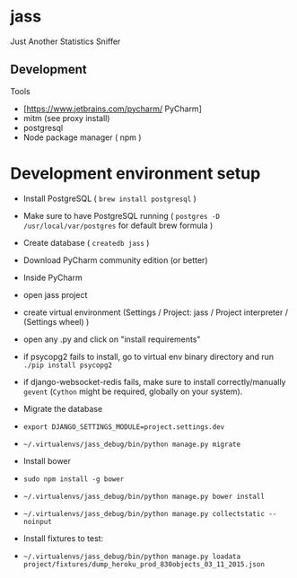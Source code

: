 # jass
Just Another Statistics Sniffer

## Development

Tools
- [https://www.jetbrains.com/pycharm/ PyCharm]
- mitm (see proxy install)
- postgresql
- Node package manager ( npm )

# Development environment setup

- Install PostgreSQL ( ```brew install postgresql``` )
- Make sure to have PostgreSQL running ( ```postgres -D /usr/local/var/postgres``` for default brew formula )
- Create database ( ```createdb jass``` )
- Download PyCharm community edition (or better)

- Inside PyCharm
 - open jass project
 - create virtual environment (Settings / Project: jass / Project interpreter / (Settings wheel) )
 - open any .py and click on "install requirements"
 - if psycopg2 fails to install, go to virtual env binary directory and run ```./pip install psycopg2```
 - if django-websocket-redis fails, make sure to install correctly/manually ```gevent``` (```Cython``` might be required, globally on your system).
 
- Migrate the database
 - ```export DJANGO_SETTINGS_MODULE=project.settings.dev```
 - ```~/.virtualenvs/jass_debug/bin/python manage.py migrate```
- Install bower
 - ```sudo npm install -g bower```
 - ```~/.virtualenvs/jass_debug/bin/python manage.py bower install```
- ```~/.virtualenvs/jass_debug/bin/python manage.py collectstatic --noinput```
- Install fixtures to test:
 - ```~/.virtualenvs/jass_debug/bin/python manage.py loadata project/fixtures/dump_heroku_prod_830objects_03_11_2015.json```
